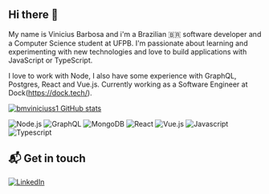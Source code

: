 ## Hi there 👋

My name is Vinicius Barbosa and i'm a Brazilian 🇧🇷 software developer and a Computer Science student at UFPB. I'm passionate about learning and experimenting with new technologies and love to build applications with JavaScript or TypeScript.

I love to work with Node, I also have some experience with GraphQL, Postgres, React and Vue.js. Currently working as a Software Engineer at Dock(https://dock.tech/).

[![bmviniciuss1 GitHub stats](https://github-readme-stats.vercel.app/api?username=bmviniciuss&count_private=true&show_icons=true&hide=contribs)](https://github.com/bmviniciuss)

![Node.js](https://img.shields.io/badge/Node.js-43853D?style=for-the-badge&logo=node.js&logoColor=white)
![GraphQL](https://img.shields.io/badge/GraphQl-E10098?style=for-the-badge&logo=graphql&logoColor=white)
![MongoDB](https://img.shields.io/badge/MongoDB-4EA94B?style=for-the-badge&logo=mongodb&logoColor=white)
![React](https://img.shields.io/badge/React-20232A?style=for-the-badge&logo=react&logoColor=61DAFB)
![Vue.js](https://img.shields.io/badge/Vue.js-35495E?style=for-the-badge&logo=vue.js&logoColor=4FC08D)
![Javascript](https://img.shields.io/badge/JavaScript-323330?style=for-the-badge&logo=javascript&logoColor=F7DF1E)
![Typescript](https://img.shields.io/badge/TypeScript-007ACC?style=for-the-badge&logo=typescript&logoColor=white)

## 📬 Get in touch
[![LinkedIn](https://img.shields.io/badge/LinkedIn-0077B5?style=for-the-badge&logo=linkedin&logoColor=white)](https://www.linkedin.com/in/bmviniciuss/)
